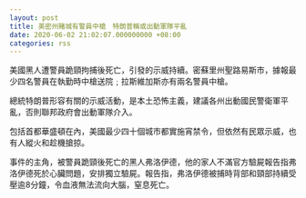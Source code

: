 ```yaml
---
layout: post
title: 美密州賭城有警員中槍　特朗普稱或出動軍隊平亂
date: 2020-06-02 21:02:07.000000000 +08:00
categories: rss
---
```


美國黑人遭警員跪頸拘捕後死亡，引發的示威持續。密蘇里州聖路易斯市，據報最少四名警員在執勤時中槍送院﹔拉斯維加斯亦有兩名警員中槍。

總統特朗普形容有關的示威活動，是本土恐怖主義，建議各州出動國民警衛軍平亂，否則聯邦政府會出動軍隊介入。

包括首都華盛頓在內，美國最少四十個城市都實施宵禁令，但依然有民眾示威，也有人縱火和趁機搶掠。

事件的主角，被警員跪頸後死亡的黑人弗洛伊德，他的家人不滿官方驗屍報告指弗洛伊德死於心臟問題，安排獨立驗屍。報告指，弗洛伊德被捕時背部和頸部持續受壓逾8分鐘，令血液無法流向大腦，窒息死亡。
